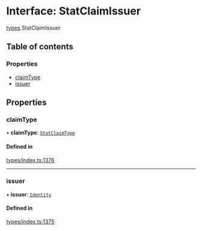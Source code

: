 # Interface: StatClaimIssuer

[types](../wiki/types).StatClaimIssuer

## Table of contents

### Properties

- [claimType](../wiki/types.StatClaimIssuer#claimtype)
- [issuer](../wiki/types.StatClaimIssuer#issuer)

## Properties

### claimType

• **claimType**: [`StatClaimType`](../wiki/types#statclaimtype)

#### Defined in

[types/index.ts:1376](https://github.com/PolymeshAssociation/polymesh-sdk/blob/31fdce23/src/types/index.ts#L1376)

___

### issuer

• **issuer**: [`Identity`](../wiki/api.entities.Identity.Identity)

#### Defined in

[types/index.ts:1375](https://github.com/PolymeshAssociation/polymesh-sdk/blob/31fdce23/src/types/index.ts#L1375)
